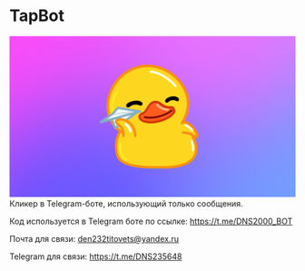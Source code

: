 # TapBot
![alt text](https://raw.githubusercontent.com/DNS2000/TapBot/refs/heads/main/TapBotThemes/Light/Start.png?token=GHSAT0AAAAAACY7DOGI4YSJU6M3U2EKR5M6ZYPPNXQ)
Кликер в Telegram-боте, использующий только сообщения.

Код используется в Telegram боте по ссылке: https://t.me/DNS2000_BOT

Почта для связи: den232titovets@yandex.ru

Telegram для связи: https://t.me/DNS235648